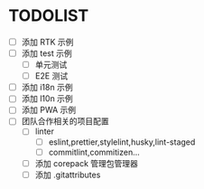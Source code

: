 # TODOLIST

- [ ] 添加 RTK 示例
- [ ] 添加 test 示例
  - [ ] 单元测试
  - [ ] E2E 测试
- [ ] 添加 i18n 示例
- [ ] 添加 l10n 示例
- [ ] 添加 PWA 示例
- [ ] 团队合作相关的项目配置
  - [ ] linter
    - [ ] eslint,prettier,stylelint,husky,lint-staged
    - [ ] commitlint,commitizen...
  - [ ] 添加 corepack 管理包管理器
  - [ ] 添加 .gitattributes
